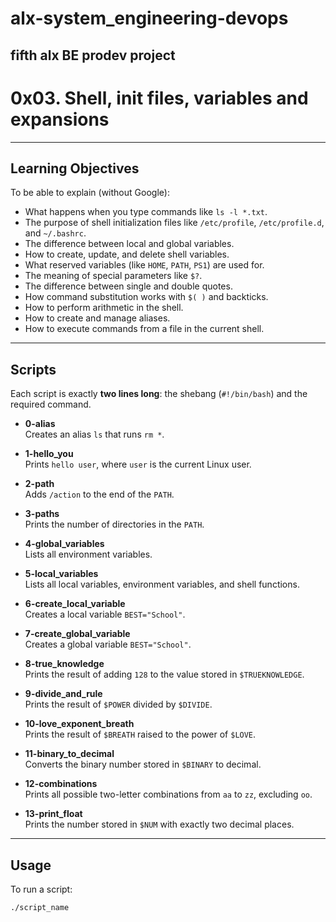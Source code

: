 # alx-system_engineering-devops
## fifth alx BE prodev project

# 0x03. Shell, init files, variables and expansions

---

## Learning Objectives

To be able to explain (without Google):

- What happens when you type commands like `ls -l *.txt`.
- The purpose of shell initialization files like `/etc/profile`, `/etc/profile.d`, and `~/.bashrc`.
- The difference between local and global variables.
- How to create, update, and delete shell variables.
- What reserved variables (like `HOME`, `PATH`, `PS1`) are used for.
- The meaning of special parameters like `$?`.
- The difference between single and double quotes.
- How command substitution works with `$( )` and backticks.
- How to perform arithmetic in the shell.
- How to create and manage aliases.
- How to execute commands from a file in the current shell.

---

## Scripts

Each script is exactly **two lines long**: the shebang (`#!/bin/bash`) and the required command.

- **0-alias**  
  Creates an alias `ls` that runs `rm *`.

- **1-hello_you**  
  Prints `hello user`, where `user` is the current Linux user.

- **2-path**  
  Adds `/action` to the end of the `PATH`.

- **3-paths**  
  Prints the number of directories in the `PATH`.

- **4-global_variables**  
  Lists all environment variables.

- **5-local_variables**  
  Lists all local variables, environment variables, and shell functions.

- **6-create_local_variable**  
  Creates a local variable `BEST="School"`.

- **7-create_global_variable**  
  Creates a global variable `BEST="School"`.

- **8-true_knowledge**  
  Prints the result of adding `128` to the value stored in `$TRUEKNOWLEDGE`.

- **9-divide_and_rule**  
  Prints the result of `$POWER` divided by `$DIVIDE`.

- **10-love_exponent_breath**  
  Prints the result of `$BREATH` raised to the power of `$LOVE`.

- **11-binary_to_decimal**  
  Converts the binary number stored in `$BINARY` to decimal.

- **12-combinations**  
  Prints all possible two-letter combinations from `aa` to `zz`, excluding `oo`.

- **13-print_float**  
  Prints the number stored in `$NUM` with exactly two decimal places.

---

## Usage

To run a script:
```bash
./script_name
